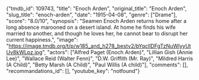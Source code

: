 {"tmdb_id": 109743, "title": "Enoch Arden", "original_title": "Enoch Arden", "slug_title": "enoch-arden", "date": "1915-04-08", "genre": ["Drame"], "score": "8.0/10", "synopsis": "Seamen Enoch Arden returns home after a long absence marooned on a desert island. At home he finds his wife married to another, and though he loves her, he cannot bear to disrupt her current happiness.", "image": "https://image.tmdb.org/t/p/w185_and_h278_bestv2/bYqclIDFgTzNuWlyyUtUv8kWLpz.jpg", "actors": ["Alfred Paget (Enoch Arden)", "Lillian Gish (Annie Lee)", "Wallace Reid (Walter Fenn)", "D.W. Griffith (Mr. Ray)", "Mildred Harris (A Child)", "Betty Marsh (A Child)", "Paul Willis (A child)"], "comments": [], "recommandations_id": [], "youtube_key": "notfound"}